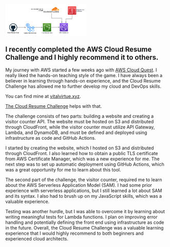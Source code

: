 <img align="center" width="50%" src="https://github.com/vitalvirtue/cloud-resume-challange-vv/blob/master/crc-aws.png" />

## I recently completed the AWS Cloud Resume Challenge and I highly recommend it to others. 

My journey with AWS started a few weeks ago with <a href="https://aws.amazon.com/training/digital/aws-cloud-quest/">AWS Cloud Quest</a>. I really liked the hands-on teaching style of the game. I have always been a believer in learning through hands-on experience, and the Cloud Resume Challenge has allowed me to further develop my cloud and DevOps skills.

You can find mine at <a href="https://vitalvirtue.xyz">vitalvirtue.xyz</a>.

<a href="https://cloudresumechallenge.dev/">The Cloud Resume Challenge</a> helps with that.

The challenge consists of two parts: building a website and creating a visitor counter API. The website must be hosted on S3 and distributed through CloudFront, while the visitor counter must utilize API Gateway, Lambda, and DynamoDB, and must be defined and deployed using infrastructure as code and GitHub Actions.

I started by creating the website, which I hosted on S3 and distributed through CloudFront. I also learned how to obtain a public TLS certificate from AWS Certificate Manager, which was a new experience for me. The next step was to set up automatic deployment using GitHub Actions, which was a great opportunity for me to learn about this tool.

The second part of the challenge, the visitor counter, required me to learn about the AWS Serverless Application Model (SAM). I had some prior experience with serverless applications, but I still learned a lot about SAM and its syntax. I also had to brush up on my JavaScript skills, which was a valuable experience.

Testing was another hurdle, but I was able to overcome it by learning about writing meaningful tests for Lambda functions. I plan on improving error handling and potentially defining the front end using infrastructure as code in the future. Overall, the Cloud Resume Challenge was a valuable learning experience that I would highly recommend to both beginners and experienced cloud architects.
